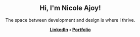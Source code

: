 <h2 align="center">
  Hi, I'm Nicole Ajoy!
</h2>

<p align="center">
  The space between development and design is where I thrive.
</p>

<p align="center">
  <strong>
    <a href="https://linkedin.com/in/nicoleajoy">LinkedIn</a> •
    <a href="https://nicoleajoy.github.io">Portfolio</a>
  </strong>
</p>
